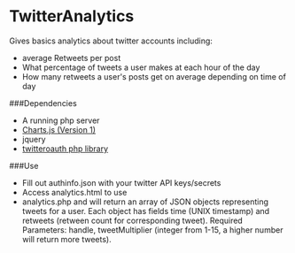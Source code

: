 # TwitterAnalytics
Gives basics analytics about twitter accounts including:
- average Retweets per post
- What percentage of tweets a user makes at each hour of the day
- How many retweets a user's posts get on average depending on time of day

###Dependencies
- A running php server
- [Charts.js (Version 1)](https://github.com/nnnick/Chart.js/)
- jquery
- [twitteroauth php library](https://github.com/abraham/twitteroauth)

###Use
- Fill out authinfo.json with your twitter API keys/secrets
- Access analytics.html to use
- analytics.php and will return an array of JSON objects representing tweets for a user. Each object has fields time (UNIX timestamp) and retweets (retween count for corresponding tweet). Required Parameters: handle, tweetMultiplier (integer from 1-15, a higher number will return more tweets).
